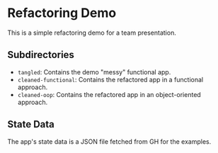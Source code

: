 # Refactoring Demo

This is a simple refactoring demo for a team presentation.

## Subdirectories

- `tangled`: Contains the demo "messy" functional app.
- `cleaned-functional`: Contains the refactored app in a functional approach.
- `cleaned-oop`: Contains the refactored app in an object-oriented approach.

## State Data

The app's state data is a JSON file fetched from GH for the examples.
